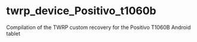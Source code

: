 # twrp_device_Positivo_t1060b
Compilation of the TWRP custom recovery for the Positivo T1060B Android tablet
